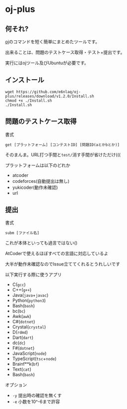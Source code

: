 # oj-plus

## 何それ?

[oj](https://github.com/online-judge-tools/oj)のコマンドを短く簡単にまとめたツールです。

出来ることは、問題のテストケース取得・テスト+提出です。

実行にはojツール及びUbuntuが必要です。

## インストール

```
wget https://github.com/e6nlaq/oj-plus/releases/download/v1.2.0/Install.sh
chmod +x ./Install.sh
./Install.sh
```

## 問題のテストケース取得

書式

```
get [プラットフォーム] [コンテストID] [問題ID(aとかbとか)]
```

そのまんま。URL打つ手間と`test/`消す手間が省けただけ(((

プラットフォームは以下のどれか

- atcoder
- codeforces(自動提出は無し)
- yukicoder(動作未確認)
- url

## 提出

書式

```
subm [ファイル名]
```

これが本体といっても過言ではない()

AtCoderで使えるほぼすべての言語に対応しているよ

大半が動作未確認なのでIssue立ててくれるとうれしいです

以下実行する際に使うアプリ

- C(`gcc`)
- C++(`g++`)
- Java(`java`+`javac`)
- Python(`python3`)
- Bash(`bash`)
- bc(`bc`)
- Awk(`awk`)
- C#(`dotnet`)
- Crystal(`crystal`)
- D(`rdmd`)
- Dart(`dart`)
- dc(`dc`)
- F#(`dotnet`)
- JavaScript(`node`)
- TypeScript(`tsc`+`node`)
- Brainf**k(`bf`)
- Text(`cat`)
- Bash(`bash`)

オプション

- `-y` 提出時の確認を無くす
- `-e` 小数を10^-6まで許容
